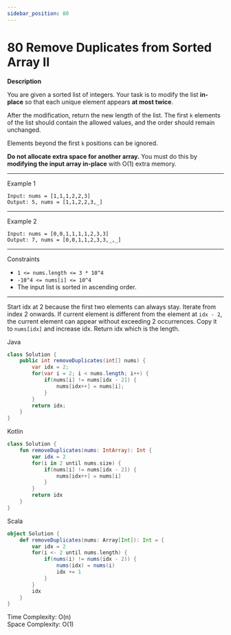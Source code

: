 ```yaml
---
sidebar_position: 80
---
```


# 80 Remove Duplicates from Sorted Array II

**Description**

You are given a sorted list of integers. Your task is to modify the list **in-place** so that each unique element appears **at most twice**.

After the modification, return the new length of the list. The first `k` elements of the list should contain the allowed values, and the order should remain unchanged.

Elements beyond the first `k` positions can be ignored.


**Do not allocate extra space for another array.** You must do this by **modifying the input array in-place** with O(1) extra memory.

---

Example 1

```
Input: nums = [1,1,1,2,2,3]
Output: 5, nums = [1,1,2,2,3,_]
```

---

Example 2

```
Input: nums = [0,0,1,1,1,1,2,3,3]
Output: 7, nums = [0,0,1,1,2,3,3,_,_]
```

---

Constraints

- `1 <= nums.length <= 3 * 10^4`
- `-10^4 <= nums[i] <= 10^4`
- The input list is sorted in ascending order.


---

Start idx at 2 because the first two elements can always stay. Iterate from index 2 onwards. If current element is different from the element at `idx - 2`, the current element can appear without exceeding 2 occurrences. Copy it to `nums[idx]` and increase idx. Return idx which is the length.

Java

```java
class Solution {
    public int removeDuplicates(int[] nums) {
        var idx = 2;
        for(var i = 2; i < nums.length; i++) {
            if(nums[i] != nums[idx - 2]) {
                nums[idx++] = nums[i];
            }
        }
        return idx;
    }
}
```

Kotlin

```kotlin
class Solution {
    fun removeDuplicates(nums: IntArray): Int {
        var idx = 2
        for(i in 2 until nums.size) {
            if(nums[i] != nums[idx - 2]) {
                nums[idx++] = nums[i]
            }
        }
        return idx
    }
}
```

Scala

```scala
object Solution {
    def removeDuplicates(nums: Array[Int]): Int = {
        var idx = 2
        for(i <- 2 until nums.length) {
            if(nums(i) != nums(idx - 2)) {
                nums(idx) = nums(i)
                idx += 1
            }
        }
        idx
    }  
}
```

Time Complexity: O(n)  
Space Complexity: O(1)  